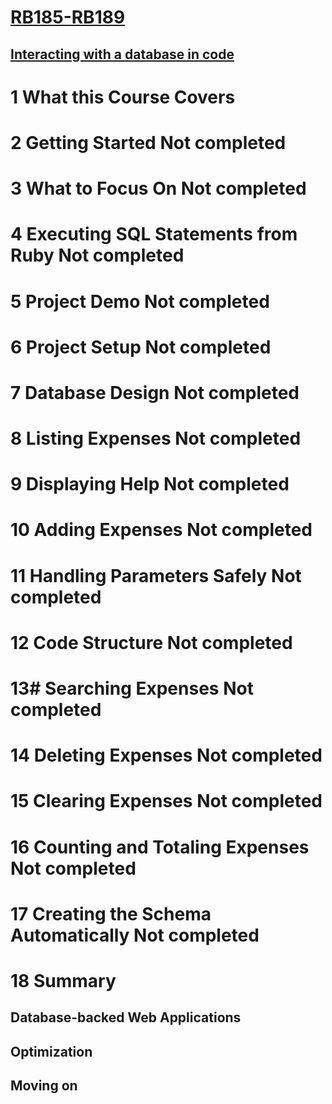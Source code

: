 # [RB185-RB189](https://launchschool.com/courses/e0ba4abb/home)

## [Interacting with a database in code]()


# 1	What this Course Covers	
# 2	Getting Started	Not completed
# 3	What to Focus On	Not completed
# 4	Executing SQL Statements from Ruby	Not completed
# 5 Project Demo	Not completed
# 6	Project Setup	Not completed
# 7	Database Design	Not completed
# 8	Listing Expenses	Not completed
# 9	Displaying Help	Not completed
# 10	Adding Expenses	Not completed
# 11	Handling Parameters Safely	Not completed
# 12	Code Structure	Not completed
# 13# 	Searching Expenses	Not completed
# 14	Deleting Expenses	Not completed
# 15	Clearing Expenses	Not completed
# 16	Counting and Totaling Expenses	Not completed
# 17	Creating the Schema Automatically	Not completed
# 18	Summary

## Database-backed Web Applications
## Optimization
## Moving on
